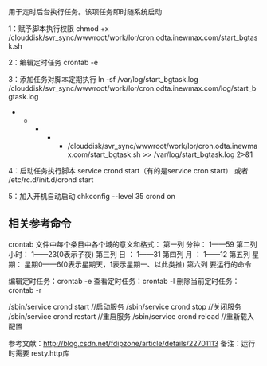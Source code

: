 用于定时后台执行任务。该项任务即时随系统启动

1：赋予脚本执行权限
chmod +x /clouddisk/svr_sync/wwwroot/work/lor/cron.odta.inewmax.com/start_bgtask.sh

2：编辑定时任务
crontab -e

3：添加任务对脚本定期执行
ln -sf /var/log/start_bgtask.log /clouddisk/svr_sync/wwwroot/work/lor/cron.odta.inewmax.com/log/start_bgtask.log
* * * * * /clouddisk/svr_sync/wwwroot/work/lor/cron.odta.inewmax.com/start_bgtask.sh >> /var/log/start_bgtask.log 2>&1

4：启动任务执行脚本
service crond start（有的是service cron start）
或者
/etc/rc.d/init.d/crond start

5：加入开机自动启动
chkconfig --level 35 crond on


相关参考命令
-------------------------------------------------------------------------
crontab 文件中每个条目中各个域的意义和格式：
第一列 分钟： 1——59
第二列 小时： 1——23(0表示子夜)
第三列 日 ： 1——31
第四列 月 ： 1——12
第五列 星期： 星期0——6(0表示星期天，1表示星期一、以此类推)
第六列 要运行的命令

编辑定时任务：crontab -e
查看定时任务：crontab -l
删除当前定时任务：crontab -r

/sbin/service crond start           //启动服务
/sbin/service crond stop            //关闭服务
/sbin/service crond restart        //重启服务
/sbin/service crond reload         //重新载入配置

参考文献：http://blog.csdn.net/fdipzone/article/details/22701113
备注：运行时需要 resty.http库